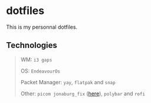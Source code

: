 # dotfiles

This is my personnal dotfiles.

## Technologies

> WM: `i3 gaps`
>
> OS: `EndeavourOs`
>
> Packet Manager: `yay`, `flatpak` and `snap`
>
> Other: `picom jonaburg_fix` ([here](https://github.com/Arian8j2/picom-jonaburg-fix)), `polybar` and `rofi`
